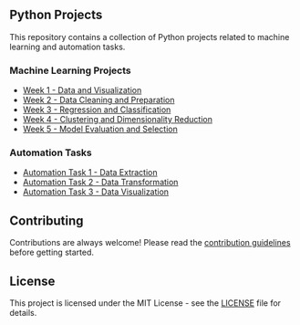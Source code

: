 
## Python Projects

This repository contains a collection of Python projects related to machine learning and automation tasks.

### Machine Learning Projects

- [Week 1 - Data and Visualization](week1/README.md)
- [Week 2 - Data Cleaning and Preparation](week2/README.md)
- [Week 3 - Regression and Classification](week3/README.md)
- [Week 4 - Clustering and Dimensionality Reduction](week4/README.md)
- [Week 5 - Model Evaluation and Selection](week5/README.md)

### Automation Tasks

- [Automation Task 1 - Data Extraction](automation_task1/README.md)
- [Automation Task 2 - Data Transformation](automation_task2/README.md)
- [Automation Task 3 - Data Visualization](automation_task3/README.md)

## Contributing

Contributions are always welcome! Please read the [contribution guidelines](CONTRIBUTING.md) before getting started.

## License

This project is licensed under the MIT License - see the [LICENSE](LICENSE) file for details.

